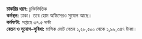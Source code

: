 **চাকরির ধরন:** চুক্তিভিত্তিক  
**কর্মস্থল:** ঢাকা। তবে হোম অফিসেরও সুযোগ আছে।  
**কর্মঘণ্টা:** সপ্তাহে ৩৭.৫ ঘণ্টা  
**বেতন ও সুযোগ–সুবিধা:** মাসিক মোট বেতন ১,২৮,৫০০ থেকে ১,৯৯,৩৪৭ টাকা।
